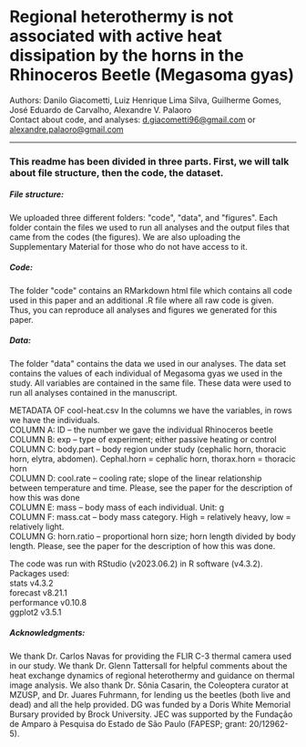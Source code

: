 # Regional heterothermy is not associated with active heat dissipation by the horns in the Rhinoceros Beetle (Megasoma gyas)

Authors: Danilo Giacometti, Luiz Henrique Lima Silva, Guilherme Gomes, José Eduardo de Carvalho, Alexandre V. Palaoro <br>
Contact about code, and analyses: d.giacometti96@gmail.com or alexandre.palaoro@gmail.com

---

### This readme has been divided in three parts. First, we will talk about file structure, then the code, the dataset.

##### File structure:

We uploaded three different folders: "code", "data", and "figures". Each folder contain the files we used to run all analyses and the output files that came from the codes (the figures). We are also uploading the Supplementary Material for those who do not have access to it.

##### Code:

The folder "code" contains an RMarkdown html file which contains all code used in this paper and an additional .R file where all raw code is given. Thus, you can reproduce all analyses and figures we generated for this paper.

##### Data:

The folder "data" contains the data we used in our analyses.
The data set contains the values of each individual of Megasoma gyas we used in the study. All variables are contained in the same file. These data were used to run all analyses contained in the manuscript.

METADATA OF cool-heat.csv
In the columns we have the variables, in rows we have the individuals. <br>
COLUMN A: ID – the number we gave the individual Rhinoceros beetle <br>
COLUMN B: exp – type of experiment; either passive heating or control <br>
COLUMN C: body.part – body region under study (cephalic horn, thoracic horn, elytra, abdomen). Cephal.horn = cephalic horn, thorax.horn = thoracic horn <br>
COLUMN D: cool.rate – cooling rate; slope of the linear relationship between temperature and time. Please, see the paper for the description of how this was done <br>
COLUMN E: mass – body mass of each individual. Unit: g <br>
COLUMN F: mass.cat – body mass category. High = relatively heavy, low = relatively light. <br>
COLUMN G: horn.ratio – proportional horn size; horn length divided by body length. Please, see the paper for the description of how this was done. <br>

The code was run with RStudio (v2023.06.2) in R software (v4.3.2). <br>
Packages used: <br>
stats v4.3.2 <br>
forecast v8.21.1 <br>
performance v0.10.8 <br>
ggplot2 v3.5.1 <br>

##### Acknowledgments:
We thank Dr. Carlos Navas for providing the FLIR C-3 thermal camera used in our study. We thank Dr. Glenn Tattersall for helpful comments about the heat exchange dynamics of regional heterothermy and guidance on thermal image analysis. We also thank Dr. Sônia Casarin, the Coleoptera curator at MZUSP, and Dr. Juares Fuhrmann, for lending us the beetles (both live and dead) and all the help provided. DG was funded by a Doris White Memorial Bursary provided by Brock University. JEC was supported by the Fundação de Amparo à Pesquisa do Estado de São Paulo (FAPESP; grant: 20/12962-5).

